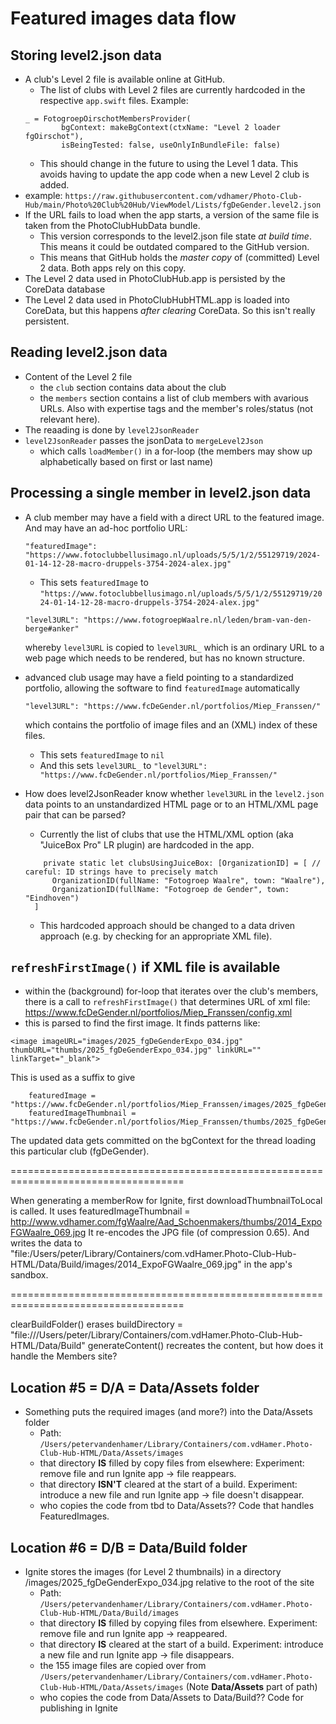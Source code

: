 #  Featured images data flow

## Storing level2.json data

- A club's Level 2 file is available online at GitHub.
  - The list of clubs with Level 2 files are currently hardcoded in the respective `app.swift` files. Example:
  ```
  _ = FotogroepOirschotMembersProvider(
          bgContext: makeBgContext(ctxName: "Level 2 loader fgOirschot"),
          isBeingTested: false, useOnlyInBundleFile: false)
  ```
  - This should change in the future to using the Level 1 data. This avoids having to update the app code when a new Level 2 club is added.
- example: `https://raw.githubusercontent.com/vdhamer/Photo-Club-Hub/main/Photo%20Club%20Hub/ViewModel/Lists/fgDeGender.level2.json`
- If the URL fails to load when the app starts, a version of the same file is taken from the PhotoClubHubData bundle.
  - This version corresponds to the level2.json file state _at build time_. This means it could be outdated compared to the GitHub version.
  - This means that GitHub holds the _master copy_ of (committed) Level 2 data. Both apps rely on this copy.
- The Level 2 data used in PhotoClubHub.app is persisted by the CoreData database
- The Level 2 data used in PhotoClubHubHTML.app is loaded into CoreData, but this happens _after clearing_ CoreData. So this isn't really persistent.

## Reading level2.json data

- Content of the Level 2 file
  - the `club` section contains data about the club
  - the `members` section contains a list of club members with avarious URLs. Also with expertise tags and the member's roles/status (not relevant here).
- The reaading is done by `level2JsonReader`
- `level2JsonReader` passes the jsonData to `mergeLevel2Json`
  - which calls `loadMember()` in a for-loop (the members may show up alphabetically based on first or last name)
 
## Processing a single member in level2.json data

- A club member may have a field with a direct URL to the featured image. And may have an ad-hoc portfolio URL:

  ``"featuredImage": "https://www.fotoclubbellusimago.nl/uploads/5/5/1/2/55129719/2024-01-14-12-28-macro-druppels-3754-2024-alex.jpg"``
  
  - This sets `featuredImage` to `"https://www.fotoclubbellusimago.nl/uploads/5/5/1/2/55129719/2024-01-14-12-28-macro-druppels-3754-2024-alex.jpg"`
  
  ``"level3URL": "https://www.fotogroepWaalre.nl/leden/bram-van-den-berge#anker"``

  whereby `level3URL` is copied to `level3URL_` which is an ordinary URL to a web page which needs to be rendered, but has no known structure.

- advanced club usage may have a field pointing to a standardized portfolio, allowing the software to find `featuredImage` automatically
  
  ``"level3URL": "https://www.fcDeGender.nl/portfolios/Miep_Franssen/"``
  
  which contains the portfolio of image files and an (XML) index of these files.
  - This sets `featuredImage` to `nil`
  - And this sets `level3URL_` to `"level3URL": "https://www.fcDeGender.nl/portfolios/Miep_Franssen/"`
- How does level2JsonReader know whether `level3URL` in the `level2.json` data points to an unstandardized HTML page 
  or to an HTML/XML page pair that can be parsed?
  - Currently the list of clubs that use the HTML/XML option (aka "JuiceBox Pro" LR plugin) are hardcoded in the app.
 
  ```
      private static let clubsUsingJuiceBox: [OrganizationID] = [ // careful: ID strings have to precisely match
        OrganizationID(fullName: "Fotogroep Waalre", town: "Waalre"),
        OrganizationID(fullName: "Fotogroep de Gender", town: "Eindhoven")
    ]
  ```
  - This hardcoded approach should be changed to a data driven approach (e.g. by checking for an appropriate XML file).

## `refreshFirstImage()` if XML file is available

- within the (background) for-loop that iterates over the club's members, there is a call to `refreshFirstImage()`
that determines URL of xml file: https://www.fcDeGender.nl/portfolios/Miep_Franssen/config.xml
- this is parsed to find the first image. It finds patterns like:
```
<image imageURL="images/2025_fgDeGenderExpo_034.jpg" thumbURL="thumbs/2025_fgDeGenderExpo_034.jpg" linkURL="" linkTarget="_blank">
```
This is used as a suffix to give
```
    featuredImage = "https://www.fcDeGender.nl/portfolios/Miep_Franssen/images/2025_fgDeGenderExpo_034.jpg"
    featuredImageThumbnail = "https://www.fcDeGender.nl/portfolios/Miep_Franssen/thumbs/2025_fgDeGenderExpo_034.jpg"
```
The updated data gets committed on the bgContext for the thread loading this particular club (fgDeGender).

====================================================================================

When generating a memberRow for Ignite, first downloadThumbnailToLocal is called.
It uses featuredImageThumbnail = http://www.vdhamer.com/fgWaalre/Aad_Schoenmakers/thumbs/2014_ExpoFGWaalre_069.jpg
It re-encodes the JPG file (of compression 0.65).
And writes the data to "file:/Users/peter/Library/Containers/com.vdHamer.Photo-Club-Hub-HTML/Data/Build/images/2014_ExpoFGWaalre_069.jpg" in the app's sandbox.

====================================================================================

clearBuildFolder() erases buildDirectory = "file:///Users/peter/Library/Containers/com.vdHamer.Photo-Club-Hub-HTML/Data/Build"
generateContent() recreates the content, but how does it handle the Members site?

## Location #5 = D/A = Data/Assets folder

- Something puts the required images (and more?) into the Data/Assets folder
    - Path: ``/Users/petervandenhamer/Library/Containers/com.vdHamer.Photo-Club-Hub-HTML/Data/Assets/images``
    - that directory **IS** filled by copy files from elsewhere: Experiment: remove file and run Ignite app -> file reappears.
    - that directory **ISN'T** cleared at the start of a build. Experiment: introduce a new file and run Ignite app -> file doesn't disappear.
    - who copies the code from tbd to Data/Assets?? Code that handles FeaturedImages.
    
## Location #6 = D/B = Data/Build folder

- Ignite stores the images (for Level 2 thumbnails) in a directory /images/2025_fgDeGenderExpo_034.jpg relative to the root of the site
    - Path: ``/Users/petervandenhamer/Library/Containers/com.vdHamer.Photo-Club-Hub-HTML/Data/Build/images``
    - that directory **IS** filled by copying files from elsewhere. Experiment: remove file and run Ignite app -> reappeared.
    - that directory **IS** cleared at the start of a build. Experiment: introduce a new file and run Ignite app -> file disappears.
    - the 155 image files are copied over from
      ``/Users/petervandenhamer/Library/Containers/com.vdHamer.Photo-Club-Hub-HTML/Data/Assets/images`` (Note **Data/Assets** part of path)
    - who copies the code from Data/Assets to Data/Build?? Code for publishing in Ignite
